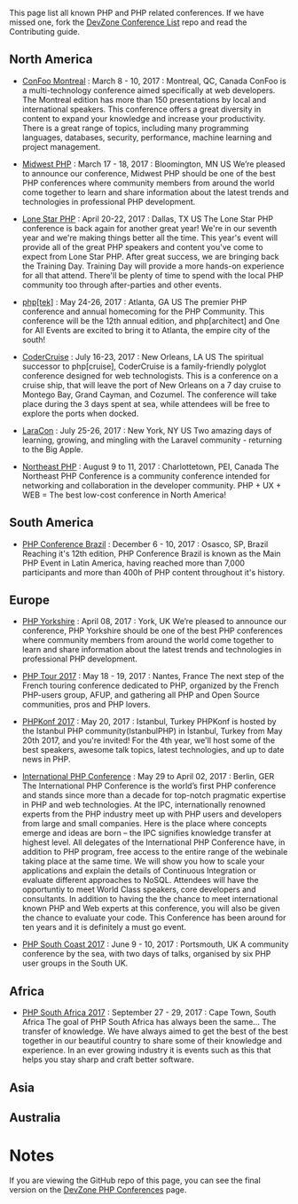 This page list all known PHP and PHP related conferences. If we have missed one, fork the [DevZone Conference List](https://github.com/zendtech/devzone_conference_list) repo and read the Contributing guide.

## North America
* [ConFoo Montreal](https://confoo.ca/en/yul2017) : March 8 - 10, 2017 : Montreal, QC, Canada
ConFoo is a multi-technology conference aimed specifically at web developers. The Montreal edition has more than 150 presentations by local and international speakers. This conference offers a great diversity in content to expand your knowledge and increase your productivity. There is a great range of topics, including many programming languages, databases, security, performance, machine learning and project management.

* [Midwest PHP](https://2017.midwestphp.org/) : March 17 - 18, 2017 : Bloomington, MN US
We’re pleased to announce our conference, Midwest PHP should be one of the best PHP conferences where community members from around the world come together to learn and share information about the latest trends and technologies in professional PHP development.

* [Lone Star PHP](http://lonestarphp.com) : April 20-22, 2017 : Dallas, TX US
The Lone Star PHP conference is back again for another great year! We're in our seventh year and we're making things better all the time. This year's event will provide all of the great PHP speakers and content you've come to expect from Lone Star PHP. After great success, we are bringing back the Training Day. Training Day will provide a more hands-on experience for all that attend. There'll be plenty of time to spend with the local PHP community too through after-parties and other events.

* [php&#91;tek&#93;](https://tek.phparch.com/) : May 24-26, 2017 : Atlanta, GA US
The premier PHP conference and annual homecoming for the PHP Community. This conference will be the 12th annual edition, and php[architect] and One for All Events are excited to bring it to Atlanta, the empire city of the south!

* [CoderCruise](https://www.codercruise.com/) : July 16-23, 2017 : New Orleans, LA US
The spiritual successor to php[cruise], CoderCruise is a family-friendly polyglot conference designed for web technologists. This is a conference on a cruise ship, that will leave the port of New Orleans on a 7 day cruise to Montego Bay, Grand Cayman, and Cozumel. The conference will take place during the 3 days spent at sea, while attendees will be free to explore the ports when docked.

* [LaraCon](http://laracon.us/) : July 25-26, 2017 : New York, NY US
Two amazing days of learning, growing, and mingling with the Laravel community - returning to the Big Apple.

* [Northeast PHP](http://northeastphp.org/) : August 9 to 11, 2017 : Charlottetown, PEI, Canada
The Northeast PHP Conference is a community conference intended for networking and collaboration in the developer community. PHP + UX + WEB = The best low-cost conference in North America!


## South America

* [PHP Conference Brazil](http://www.phpconference.com.br) : December 6 - 10, 2017 : Osasco, SP, Brazil
Reaching it's 12th edition, PHP Conference Brazil is known as the Main PHP Event in Latin America, having reached more than 7,000 participants and more than 400h of PHP content throughout it's history.

## Europe

* [PHP Yorkshire](https://cfp.phpyorkshire.co.uk/) : April 08, 2017 : York, UK
We’re pleased to announce our conference, PHP Yorkshire should be one of the best PHP conferences where community members from around the world come together to learn and share information about the latest trends and technologies in professional PHP development.

* [PHP Tour 2017](http://event.afup.org) : May 18 - 19, 2017 : Nantes, France
The next step of the French touring conference dedicated to PHP, organized by the French PHP-users group, AFUP, and gathering all PHP and Open Source communities, pros and PHP lovers.

* [PHPKonf 2017](http://phpkonf.org) : May 20, 2017 : Istanbul, Turkey
PHPKonf is hosted by the Istanbul PHP community(IstanbulPHP) in İstanbul, Turkey from May 20th 2017, and you're invited! For the 4th year, we'll host some of the best speakers, awesome talk topics, latest technologies, and up to date news in PHP.

* [International PHP Conference](https://sandsmedia.com/en/conferences#522) : May 29 to April 02, 2017 : Berlin, GER
The International PHP Conference is the world’s first PHP conference and stands since more than a decade for top-notch pragmatic expertise in PHP and web technologies. At the IPC, internationally renowned experts from the PHP industry meet up with PHP users and developers from large and small companies. Here is the place where concepts emerge and ideas are born – the IPC signifies knowledge transfer at highest level. All delegates of the International PHP Conference have, in addition to PHP program, free access to the entire range of the webinale taking place at the same time. We will show you how to scale your applications and explain the details of Continuous Integration or evaluate different approaches to NoSQL. Attendees will have the opportuntiy to meet World Class speakers, core developers and consultants. In addition to having the the chance to meet international known PHP and Web experts at this conference, you will also be given the chance to evaluate your code. This Conference has been around for ten years and it is definitely a must go event.

* [PHP South Coast 2017](https://2017.phpsouthcoast.co.uk/) : June 9 - 10, 2017 : Portsmouth, UK
A community conference by the sea, with two days of talks, organised by six PHP user groups in the South UK.

## Africa

* [PHP South Africa 2017](http://phpsouthafrica.com/) : September 27 - 29, 2017 :  Cape Town, South Africa
The goal of PHP South Africa has always been the same… The transfer of knowledge. We have always aimed to get the best of the best together in our beautiful country to share some of their knowledge and experience. In an ever growing industry it is events such as this that helps you stay sharp and craft better software.

## Asia

## Australia

# Notes
If you are viewing the GitHub repo of this page, you can see the final version on the [DevZone PHP Conferences](https://devzone.zend.com/php-conferences/) page.
